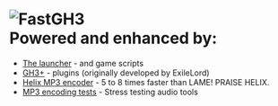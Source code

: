 
# ![FastGH3](https://donnaken15.com/fastgh3/assets/logo.svg)<br>Powered and enhanced by:
* [The launcher](https://github.com/donnaken15/FastGH3) - and game scripts
* [GH3+](https://github.com/donnaken15/GH3-Plus) - plugins (originally developed by ExileLord)
* [Helix MP3 encoder](https://github.com/donnaken15/hmp3) - 5 to 8 times faster than LAME! PRAISE HELIX.
* [MP3 encoding tests](https://github.com/donnaken15/a_rare_race_to_the_lamest_socks) - Stress testing audio tools
